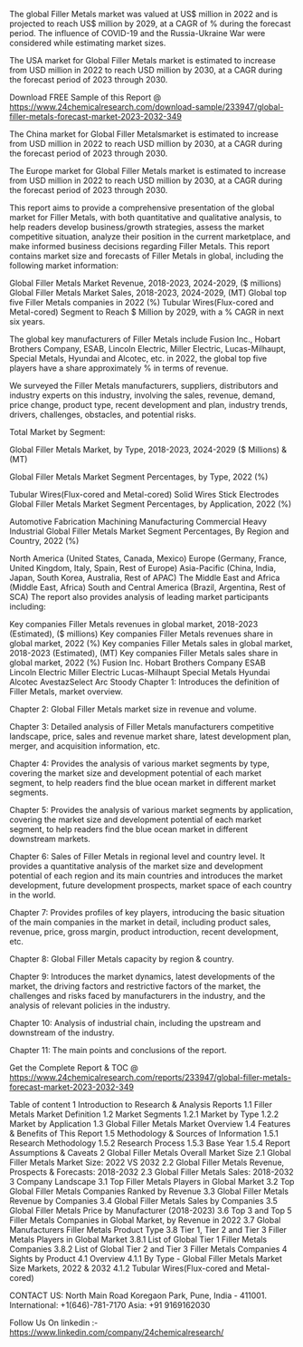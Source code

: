 The global Filler Metals market was valued at US$ million in 2022 and is projected to reach US$ million by 2029, at a CAGR of % during the forecast period. The influence of COVID-19 and the Russia-Ukraine War were considered while estimating market sizes.

The USA market for Global Filler Metals market is estimated to increase from USD million in 2022 to reach USD million by 2030, at a CAGR during the forecast period of 2023 through 2030.

Download FREE Sample of this Report @ https://www.24chemicalresearch.com/download-sample/233947/global-filler-metals-forecast-market-2023-2032-349

The China market for Global Filler Metalsmarket is estimated to increase from USD million in 2022 to reach USD million by 2030, at a CAGR during the forecast period of 2023 through 2030.

The Europe market for Global Filler Metals market is estimated to increase from USD million in 2022 to reach USD million by 2030, at a CAGR during the forecast period of 2023 through 2030.

This report aims to provide a comprehensive presentation of the global market for Filler Metals, with both quantitative and qualitative analysis, to help readers develop business/growth strategies, assess the market competitive situation, analyze their position in the current marketplace, and make informed business decisions regarding Filler Metals. This report contains market size and forecasts of Filler Metals in global, including the following market information:

Global Filler Metals Market Revenue, 2018-2023, 2024-2029, ($ millions)
Global Filler Metals Market Sales, 2018-2023, 2024-2029, (MT)
Global top five Filler Metals companies in 2022 (%)
Tubular Wires(Flux-cored and Metal-cored) Segment to Reach $ Million by 2029, with a % CAGR in next six years.

The global key manufacturers of Filler Metals include Fusion Inc., Hobart Brothers Company, ESAB, Lincoln Electric, Miller Electric, Lucas-Milhaupt, Special Metals, Hyundai and Alcotec, etc. in 2022, the global top five players have a share approximately % in terms of revenue.

We surveyed the Filler Metals manufacturers, suppliers, distributors and industry experts on this industry, involving the sales, revenue, demand, price change, product type, recent development and plan, industry trends, drivers, challenges, obstacles, and potential risks.

Total Market by Segment:

Global Filler Metals Market, by Type, 2018-2023, 2024-2029 ($ Millions) & (MT)

Global Filler Metals Market Segment Percentages, by Type, 2022 (%)

Tubular Wires(Flux-cored and Metal-cored)
Solid Wires
Stick Electrodes
Global Filler Metals Market Segment Percentages, by Application, 2022 (%)

Automotive
Fabrication
Machining
Manufacturing
Commercial
Heavy Industrial
Global Filler Metals Market Segment Percentages, By Region and Country, 2022 (%)

North America (United States, Canada, Mexico)
Europe (Germany, France, United Kingdom, Italy, Spain, Rest of Europe)
Asia-Pacific (China, India, Japan, South Korea, Australia, Rest of APAC)
The Middle East and Africa (Middle East, Africa)
South and Central America (Brazil, Argentina, Rest of SCA)
The report also provides analysis of leading market participants including:

Key companies Filler Metals revenues in global market, 2018-2023 (Estimated), ($ millions)
Key companies Filler Metals revenues share in global market, 2022 (%)
Key companies Filler Metals sales in global market, 2018-2023 (Estimated), (MT)
Key companies Filler Metals sales share in global market, 2022 (%)
Fusion Inc.
Hobart Brothers Company
ESAB
Lincoln Electric
Miller Electric
Lucas-Milhaupt
Special Metals
Hyundai
Alcotec
AvestazSelect Arc
Stoody
Chapter 1: Introduces the definition of Filler Metals, market overview.

Chapter 2: Global Filler Metals market size in revenue and volume.

Chapter 3: Detailed analysis of Filler Metals manufacturers competitive landscape, price, sales and revenue market share, latest development plan, merger, and acquisition information, etc.

Chapter 4: Provides the analysis of various market segments by type, covering the market size and development potential of each market segment, to help readers find the blue ocean market in different market segments.

Chapter 5: Provides the analysis of various market segments by application, covering the market size and development potential of each market segment, to help readers find the blue ocean market in different downstream markets.

Chapter 6: Sales of Filler Metals in regional level and country level. It provides a quantitative analysis of the market size and development potential of each region and its main countries and introduces the market development, future development prospects, market space of each country in the world.

Chapter 7: Provides profiles of key players, introducing the basic situation of the main companies in the market in detail, including product sales, revenue, price, gross margin, product introduction, recent development, etc.

Chapter 8: Global Filler Metals capacity by region & country.

Chapter 9: Introduces the market dynamics, latest developments of the market, the driving factors and restrictive factors of the market, the challenges and risks faced by manufacturers in the industry, and the analysis of relevant policies in the industry.

Chapter 10: Analysis of industrial chain, including the upstream and downstream of the industry.

Chapter 11: The main points and conclusions of the report.

Get the Complete Report & TOC @ https://www.24chemicalresearch.com/reports/233947/global-filler-metals-forecast-market-2023-2032-349

Table of content
1 Introduction to Research & Analysis Reports
1.1 Filler Metals Market Definition
1.2 Market Segments
1.2.1 Market by Type
1.2.2 Market by Application
1.3 Global Filler Metals Market Overview
1.4 Features & Benefits of This Report
1.5 Methodology & Sources of Information
1.5.1 Research Methodology
1.5.2 Research Process
1.5.3 Base Year
1.5.4 Report Assumptions & Caveats
2 Global Filler Metals Overall Market Size
2.1 Global Filler Metals Market Size: 2022 VS 2032
2.2 Global Filler Metals Revenue, Prospects & Forecasts: 2018-2032
2.3 Global Filler Metals Sales: 2018-2032
3 Company Landscape
3.1 Top Filler Metals Players in Global Market
3.2 Top Global Filler Metals Companies Ranked by Revenue
3.3 Global Filler Metals Revenue by Companies
3.4 Global Filler Metals Sales by Companies
3.5 Global Filler Metals Price by Manufacturer (2018-2023)
3.6 Top 3 and Top 5 Filler Metals Companies in Global Market, by Revenue in 2022
3.7 Global Manufacturers Filler Metals Product Type
3.8 Tier 1, Tier 2 and Tier 3 Filler Metals Players in Global Market
3.8.1 List of Global Tier 1 Filler Metals Companies
3.8.2 List of Global Tier 2 and Tier 3 Filler Metals Companies
4 Sights by Product
4.1 Overview
4.1.1 By Type - Global Filler Metals Market Size Markets, 2022 & 2032
4.1.2 Tubular Wires(Flux-cored and Metal-cored)

CONTACT US:
North Main Road Koregaon Park, Pune, India - 411001.
International: +1(646)-781-7170
Asia: +91 9169162030

Follow Us On linkedin :- https://www.linkedin.com/company/24chemicalresearch/
